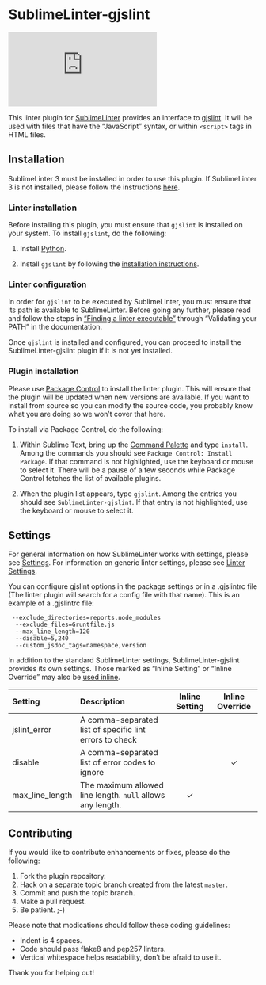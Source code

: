 SublimeLinter-gjslint
=========================

[![Build Status](https://khancdn.eu/badges.php?service=https%3A%2F%2Ftravis-ci.org%2FSublimeLinter%2FSublimeLinter-gjslint.png%3Fbranch%3Dmaster)](https://travis-ci.org/SublimeLinter/SublimeLinter-gjslint)

This linter plugin for [SublimeLinter](http://sublimelinter.readthedocs.org) provides an interface to [gjslint](https://developers.google.com/closure/utilities/docs/linter_howto). It will be used with files that have the “JavaScript” syntax, or within `<script>` tags in HTML files.

## Installation
SublimeLinter 3 must be installed in order to use this plugin. If SublimeLinter 3 is not installed, please follow the instructions [here](http://sublimelinter.readthedocs.org/en/latest/installation.html).

### Linter installation
Before installing this plugin, you must ensure that `gjslint` is installed on your system. To install `gjslint`, do the following:

1. Install [Python](http://python.org).

1. Install `gjslint` by following the [installation instructions](https://developers.google.com/closure/utilities/docs/linter_howto).

### Linter configuration
In order for `gjslint` to be executed by SublimeLinter, you must ensure that its path is available to SublimeLinter. Before going any further, please read and follow the steps in [“Finding a linter executable”](http://sublimelinter.readthedocs.org/en/latest/troubleshooting.html#finding-a-linter-executable) through “Validating your PATH” in the documentation.

Once `gjslint` is installed and configured, you can proceed to install the SublimeLinter-gjslint plugin if it is not yet installed.

### Plugin installation
Please use [Package Control](https://sublime.wbond.net/installation) to install the linter plugin. This will ensure that the plugin will be updated when new versions are available. If you want to install from source so you can modify the source code, you probably know what you are doing so we won’t cover that here.

To install via Package Control, do the following:

1. Within Sublime Text, bring up the [Command Palette](http://docs.sublimetext.info/en/sublime-text-3/extensibility/command_palette.html) and type `install`. Among the commands you should see `Package Control: Install Package`. If that command is not highlighted, use the keyboard or mouse to select it. There will be a pause of a few seconds while Package Control fetches the list of available plugins.

1. When the plugin list appears, type `gjslint`. Among the entries you should see `SublimeLinter-gjslint`. If that entry is not highlighted, use the keyboard or mouse to select it.

## Settings
For general information on how SublimeLinter works with settings, please see [Settings](http://sublimelinter.readthedocs.org/en/latest/settings.html). For information on generic linter settings, please see [Linter Settings](http://sublimelinter.readthedocs.org/en/latest/linter_settings.html).

You can configure gjslint options in the package settings or in a .gjslintrc file (The linter plugin will search for a config file with that name). This is an example of a .gjslintrc file:
```
 --exclude_directories=reports,node_modules
  --exclude_files=Gruntfile.js
  --max_line_length=120
  --disable=5,240
  --custom_jsdoc_tags=namespace,version
```

In addition to the standard SublimeLinter settings, SublimeLinter-gjslint provides its own settings. Those marked as “Inline Setting” or “Inline Override” may also be [used inline](http://sublimelinter.readthedocs.org/en/latest/settings.html#inline-settings).

|Setting|Description|Inline Setting|Inline Override|
|:------|:----------|:------------:|:-------------:|
|jslint_error|A comma-separated list of specific lint errors to check| | |
|disable|A comma-separated list of error codes to ignore| |&#10003;|
|max_line_length|The maximum allowed line length. `null` allows any length.|&#10003;| |

## Contributing
If you would like to contribute enhancements or fixes, please do the following:

1. Fork the plugin repository.
1. Hack on a separate topic branch created from the latest `master`.
1. Commit and push the topic branch.
1. Make a pull request.
1. Be patient.  ;-)

Please note that modications should follow these coding guidelines:

- Indent is 4 spaces.
- Code should pass flake8 and pep257 linters.
- Vertical whitespace helps readability, don’t be afraid to use it.

Thank you for helping out!
